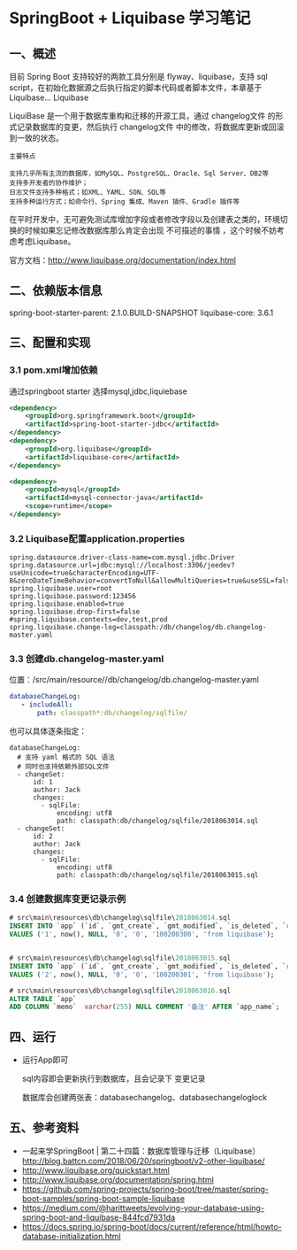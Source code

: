 # SpringBoot + Liquibase 学习笔记

## 一、概述 

目前 Spring Boot 支持较好的两款工具分别是 flyway、liquibase，支持 sql script，在初始化数据源之后执行指定的脚本代码或者脚本文件，本章基于 Liquibase…
Liquibase

LiquiBase 是一个用于数据库重构和迁移的开源工具，通过 changelog文件 的形式记录数据库的变更，然后执行 changelog文件 中的修改，将数据库更新或回滚到一致的状态。

    主要特点
    
    支持几乎所有主流的数据库，如MySQL、PostgreSQL、Oracle、Sql Server、DB2等
    支持多开发者的协作维护；
    日志文件支持多种格式；如XML、YAML、SON、SQL等
    支持多种运行方式；如命令行、Spring 集成、Maven 插件、Gradle 插件等

在平时开发中，无可避免测试库增加字段或者修改字段以及创建表之类的，环境切换的时候如果忘记修改数据库那么肯定会出现 不可描述的事情 ，这个时候不妨考虑考虑Liquibase。

官方文档：http://www.liquibase.org/documentation/index.html

## 二、依赖版本信息
spring-boot-starter-parent: 2.1.0.BUILD-SNAPSHOT
liquibase-core: 3.6.1

## 三、配置和实现

### 3.1 pom.xml增加依赖
通过springboot starter 选择mysql,jdbc,liquiebase

```xml
<dependency>
	<groupId>org.springframework.boot</groupId>
	<artifactId>spring-boot-starter-jdbc</artifactId>
</dependency>
<dependency>
	<groupId>org.liquibase</groupId>
	<artifactId>liquibase-core</artifactId>
</dependency>

<dependency>
	<groupId>mysql</groupId>
	<artifactId>mysql-connector-java</artifactId>
	<scope>runtime</scope>
</dependency>
```

### 3.2 Liquibase配置application.properties

```properties
spring.datasource.driver-class-name=com.mysql.jdbc.Driver
spring.datasource.url=jdbc:mysql://localhost:3306/jeedev?useUnicode=true&characterEncoding=UTF-8&zeroDateTimeBehavior=convertToNull&allowMultiQueries=true&useSSL=false
spring.liquibase.user=root
spring.liquibase.password:123456
spring.liquibase.enabled=true
spring.liquibase.drop-first=false
#spring.liquibase.contexts=dev,test,prod
spring.liquibase.change-log=classpath:/db/changelog/db.changelog-master.yaml
```

### 3.3 创建db.changelog-master.yaml

位置：/src/main/resource//db/changelog/db.changelog-master.yaml

```yaml
databaseChangeLog:
   - includeAll:
       path: classpath*:db/changelog/sqlfile/
```



也可以具体逐条指定：

```
databaseChangeLog:
  # 支持 yaml 格式的 SQL 语法
  # 同时也支持依赖外部SQL文件
  - changeSet:
      id: 1
      author: Jack
      changes:
        - sqlFile:
            encoding: utf8
            path: classpath:db/changelog/sqlfile/2018063014.sql
  - changeSet:
      id: 2
      author: Jack
      changes:
        - sqlFile:
            encoding: utf8
            path: classpath:db/changelog/sqlfile/2018063015.sql
```

### 3.4 创建数据库变更记录示例

```sql
# src\main\resources\db\changelog\sqlfile\2018063014.sql
INSERT INTO `app` (`id`, `gmt_create`, `gmt_modified`, `is_deleted`, `re_order`, `app_code`, `app_name`) 
VALUES ('1', now(), NULL, '0', '0', '100200300', 'from liquibase');


# src\main\resources\db\changelog\sqlfile\2018063015.sql
INSERT INTO `app` (`id`, `gmt_create`, `gmt_modified`, `is_deleted`, `re_order`, `app_code`, `app_name`) 
VALUES ('2', now(), NULL, '0', '0', '100200301', 'from liquibase');

# src\main\resources\db\changelog\sqlfile\2018063016.sql
ALTER TABLE `app`
ADD COLUMN `memo`  varchar(255) NULL COMMENT '备注' AFTER `app_name`;
```



## 四、运行

* 运行App即可 

  sql内容即会更新执行到数据库，且会记录下 变更记录

  数据库会创建两张表：databasechangelog、databasechangeloglock



## 五、参考资料

* 一起来学SpringBoot | 第二十四篇：数据库管理与迁移（Liquibase）  
  http://blog.battcn.com/2018/06/20/springboot/v2-other-liquibase/
* http://www.liquibase.org/quickstart.html
* http://www.liquibase.org/documentation/spring.html
* https://github.com/spring-projects/spring-boot/tree/master/spring-boot-samples/spring-boot-sample-liquibase
* https://medium.com/@harittweets/evolving-your-database-using-spring-boot-and-liquibase-844fcd7931da
* https://docs.spring.io/spring-boot/docs/current/reference/html/howto-database-initialization.html